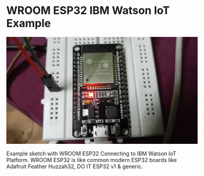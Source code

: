 # WROOM ESP32 IBM Watson IoT Example


![WROOM ESP32 IBM Watson IoT-Example](20190223_020730_2.gif)

Example sketch with WROOM ESP32 Connecting to IBM Watson IoT Platform. WROOM ESP32 is like common modern ESP32 boards like Adafruit Feather Huzzah32, DO IT ESP32 v1 & generic. 
